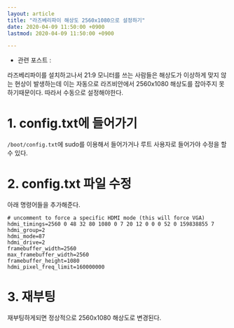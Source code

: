 ```yaml
---
layout: article
title: "라즈베리파이 해상도 2560x1080으로 설정하기"
date: 2020-04-09 11:50:00 +0900
lastmod: 2020-04-09 11:50:00 +0900

---
```


- 관련 포스트 : 

라즈베리파이를 설치하고나서 21:9 모니터를 쓰는 사람들은 해상도가 이상하게 맞지 않는 현상이 발생하는데 이는 자동으로 라즈비안에서 2560x1080 해상도를 잡아주지 못하기때문이다. 따라서 수동으로 설정해야한다.

# 1. config.txt에 들어가기

`/boot/config.txt`에 sudo를 이용해서 들어가거나 루트 사용자로 들어가야 수정을 할수 있다.

# 2. config.txt 파일 수정

아래 명령어들을 추가해준다.

```
# uncomment to force a specific HDMI mode (this will force VGA)
hdmi_timings=2560 0 48 32 80 1080 0 7 20 12 0 0 0 52 0 159838855 7
hdmi_group=2
hdmi_mode=87
hdmi_drive=2
framebuffer_width=2560
max_framebuffer_width=2560
framebuffer_height=1080
hdmi_pixel_freq_limit=160000000
```

# 3. 재부팅

재부팅하게되면 정상적으로 2560x1080 해상도로 변경된다.